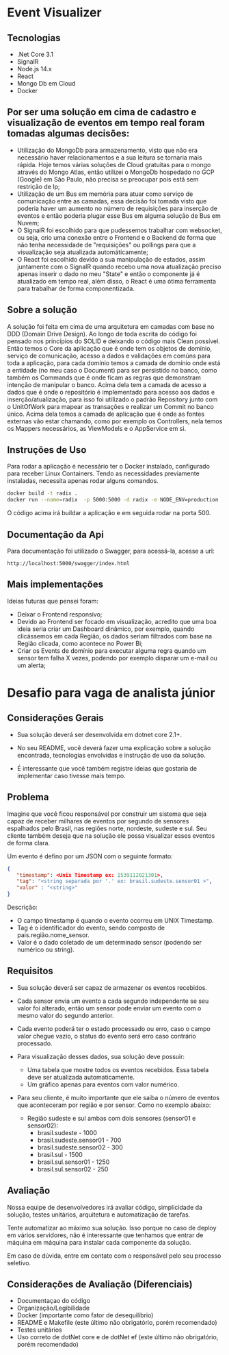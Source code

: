 # Event Visualizer

## Tecnologias
* .Net Core 3.1
* SignalR
* Node.js 14.x
* React
* Mongo Db em Cloud
* Docker

## Por ser uma solução em cima de cadastro e visualização de eventos em tempo real foram tomadas algumas decisões:
* Utilização do MongoDb para armazenamento, visto que não era necessário haver relacionamentos e a sua leitura se tornaria mais rápida. Hoje temos várias soluções de Cloud gratuitas para o mongo através do Mongo Atlas, então utilizei o MongoDb hospedado no GCP (Google) em São Paulo, não precisa se preocupar pois está sem restrição de Ip;
* Utilização de um Bus em memória para atuar como serviço de comunicação entre as camadas, essa decisão foi tomada visto que poderia haver um aumento no número de requisições para inserção de eventos e então poderia plugar esse Bus em alguma solução de Bus em Nuvem;
* O SignalR foi escolhido para que pudessemos trabalhar com websocket, ou seja, crio uma conexão entre o Frontend e o Backend de forma que não tenha necessidade de "requisições" ou pollings para que a visualização seja atualizada automáticamente;
* O React foi escolhido devido a sua manipulação de estados, assim juntamente com o SignalR quando recebo uma nova atualização preciso apenas inserir o dado no meu "State" e então o componente já é atualizado em tempo real, além disso, o React é uma ótima ferramenta para trabalhar de forma componentizada.

## Sobre a solução
A solução foi feita em cima de uma arquitetura em camadas com base no DDD (Domain Drive Design). Ao longo de toda escrita do código foi pensado nos princípios do SOLID e deixando o código mais Clean possível. Então temos o Core da aplicação que é onde tem os objetos de domínio, serviço de comunicação, acesso a dados e validações em comúns para toda a aplicação, para cada domínio temos a camada de domínio onde está a entidade (no meu caso o Document) para ser persistido no banco, como também os Commands que é onde ficam as regras que demonstram intenção de manipular o banco. Acima dela tem a camada de acesso a dados que é onde o repositório é implementado para acesso aos dados e inserção/atualização, para isso foi utilizado o padrão Repository junto com o UnitOfWork para mapear as transações e realizar um Commit no banco único. Acima dela temos a camada de aplicação que é onde as fontes externas vão estar chamando, como por exemplo os Controllers, nela temos os Mappers necessários, as ViewModels e o AppService em si.

## Instruções de Uso
Para rodar a aplicação é necessário ter o Docker instalado, configurado para receber Linux Containers. Tendo as necessidades previamente instaladas, necessita apenas rodar alguns comandos.

```bash
docker build -t radix .
docker run --name=radix  -p 5000:5000 -d radix -e NODE_ENV=production
```

O código acima irá buildar a aplicação e em seguida rodar na porta 500.

## Documentação da Api
Para documentação foi utilizado o Swagger, para acessá-la, acesse a url:
```
http://localhost:5000/swagger/index.html
```

## Mais implementações
Ideias futuras que pensei foram:
* Deixar o Frontend responsivo;
* Devido ao Frontend ser focado em visualização, acredito que uma boa ideia seria criar um Dashboard dinâmico, por exemplo, quando clicássemos em cada Região, os dados seriam filtrados com base na Região clicada, como acontece no Power Bi;
* Criar os Events de domínio para executar alguma regra quando um sensor tem falha X vezes, podendo por exemplo disparar um e-mail ou um alerta;

# Desafio para vaga de analista júnior

## Considerações Gerais

* Sua solução deverá ser desenvolvida em dotnet core 2.1+.

* No seu README, você deverá fazer uma explicação sobre a solução encontrada, tecnologias envolvidas e instrução de uso da solução. 

* É interessante que você também registre ideias que gostaria de implementar caso tivesse mais tempo.

## Problema

Imagine que você ficou responsável por construir um sistema que seja capaz de receber milhares de eventos por segundo de sensores espalhados pelo Brasil, nas regiões norte, nordeste, sudeste e sul. Seu cliente também deseja que na solução ele possa visualizar esses eventos de forma clara.

Um evento é defino por um JSON com o seguinte formato:

```json
{
   "timestamp": <Unix Timestamp ex: 1539112021301>,
   "tag": "<string separada por '.' ex: brasil.sudeste.sensor01 >",
   "valor" : "<string>"
}
```

Descrição:
 * O campo timestamp é quando o evento ocorreu em UNIX Timestamp.
 * Tag é o identificador do evento, sendo composto de pais.região.nome_sensor.
 * Valor é o dado coletado de um determinado sensor (podendo ser numérico ou string).

## Requisitos

* Sua solução deverá ser capaz de armazenar os eventos recebidos.

* Cada sensor envia um evento a cada segundo independente se seu valor foi alterado, então um sensor pode enviar um evento com o mesmo valor do segundo anterior.

* Cada evento poderá ter o estado processado ou erro, caso o campo valor chegue vazio, o status do evento será erro caso contrário processado.

* Para visualização desses dados, sua solução deve possuir:
    * Uma tabela que mostre todos os eventos recebidos. Essa tabela deve ser atualizada automaticamente.
    * Um gráfico apenas para eventos com valor numérico.

* Para seu cliente, é muito importante que ele saiba o número de eventos que aconteceram por região e por sensor. Como no exemplo abaixo:
    * Região sudeste e sul ambas com dois sensores (sensor01 e sensor02):
        * brasil.sudeste - 1000
        * brasil.sudeste.sensor01 - 700
        * brasil.sudeste.sensor02 - 300
        * brasil.sul - 1500
        * brasil.sul.sensor01 - 1250
        * brasil.sul.sensor02 - 250

## Avaliação

Nossa equipe de desenvolvedores irá avaliar código, simplicidade da solução, testes unitários, arquitetura e automatização de tarefas.

Tente automatizar ao máximo sua solução. Isso porque no caso de deploy em vários servidores, não é interessante que tenhamos que entrar de máquina em máquina para instalar cada componente da solução.

Em caso de dúvida, entre em contato com o responsável pelo seu processo seletivo.

## Considerações de Avaliação (Diferenciais)

* Documentaçao do código
* Organização/Legibilidade
* Docker (importante como fator de desequilíbrio)
* README e Makefile (este último não obrigatório, porém recomendado)
* Testes unitários
* Uso correto de dotNet core e de dotNet ef (este último não obrigatório, porém recomendado)
